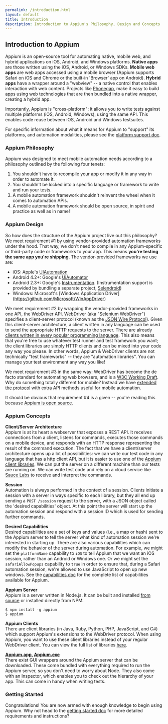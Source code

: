 ```yaml
---
permalink: /introduction.html
layout: default
title: Introduction
description: Introduction to Appium's Philosophy, Design and Concepts
---
```


## Introduction to Appium

Appium is an open-source tool for automating native,
mobile web, and hybrid applications on iOS, Android, and Windows platforms.
**Native apps** are those written using the iOS, Android, or Windows SDKs. **Mobile web apps** are web apps accessed using a mobile browser (Appium supports
Safari on iOS and Chrome or the built-in 'Browser' app on Android). **Hybrid apps** have a
wrapper around a "webview" -- a native control that enables interaction with
web content. Projects like [Phonegap](http://phonegap.com/),
make it easy to build apps using web technologies that are then bundled into
a native wrapper, creating a hybrid app.

Importantly, Appium is "cross-platform": it allows you to write tests against
multiple platforms (iOS, Android, Windows), using the same API. This enables code reuse between iOS, Android and Windows testsuites.

For specific information about what it means for Appium to "support" its
platforms, and automation modalities, please see the  [platform support doc](/slate/en/master/#platform-support.md).

### Appium Philosophy

Appium was designed to meet mobile automation needs according to a philosophy outlined by the following four tenets:

1. You shouldn't have to recompile your app or modify it in any way in order to automate it.
2. You shouldn't be locked into a specific language or framework to write and run your tests.
3. A mobile automation framework shouldn't reinvent the wheel when it comes to automation APIs.
4. A mobile automation framework should be open source, in spirit and practice as well as in name!

### Appium Design

So how does the structure of the Appium project live out this philosophy? We
meet requirement #1 by using vendor-provided automation frameworks under the
hood. That way, we don't need to compile in any Appium-specific or
third-party code or frameworks to your app. This means **you're testing the same app you're shipping**. The vendor-provided frameworks we use are:

* iOS: Apple's [UIAutomation](https://developer.apple.com/library/ios/documentation/DeveloperTools/Reference/UIAutomationRef/)
* Android 4.2+: Google's [UiAutomator](http://developer.android.com/tools/help/uiautomator/index.html)
* Android 2.3+: Google's [Instrumentation](http://developer.android.com/reference/android/app/Instrumentation.html). (Instrumentation support is provided by bundling a separate project, [Selendroid](http://selendroid.io))
* Windows: Microsoft's [Windows Application Driver] (https://github.com/Microsoft/WinAppDriver)

We meet requirement #2 by wrapping the vendor-provided frameworks in one API,
the [WebDriver](http://docs.seleniumhq.org/projects/webdriver/) API.
WebDriver (aka "Selenium WebDriver") specifies a client-server protocol
(known as the [JSON Wire Protocol](https://w3c.github.io/webdriver/webdriver-spec.html)).
Given this client-server architecture, a client written in any language can
be used to send the appropriate HTTP requests to the server. There are
already [clients written in every popular programming language](http://appium.io/downloads). This also
means that you're free to use whatever test runner and test framework you
want; the client libraries are simply HTTP clients and can be mixed into your
code any way you please. In other words, Appium & WebDriver clients are not
technically "test frameworks" -- they are "automation libraries". You can
manage your test environment any way you like!

We meet requirement #3 in the same way: WebDriver has become the de facto
standard for automating web browsers, and is a [W3C Working Draft](https://dvcs.w3.org/hg/webdriver/raw-file/tip/webdriver-spec.html).
Why do something totally different for mobile? Instead we have  [extended the protocol](/slate/en/master/#spec-draft.md)
with extra API methods useful for mobile automation.

It should be obvious that requirement #4 is a given -- you're reading this
because [Appium is open source](https://github.com/appium/appium).

### Appium Concepts

**Client/Server Architecture**<br/>
Appium is at its heart a webserver that exposes a REST API. It receives
connections from a client, listens for commands, executes those commands on a
mobile device, and responds with an HTTP response representing the result of
the command execution. The fact that we have a client/server architecture
opens up a lot of possibilities: we can write our test code in any language
that has a http client API, but it is easier to use one of the [Appium client
libraries](http://appium.io/downloads). We can put the server on a different machine than our
tests are running on. We can write test code and rely on a cloud service
like [Sauce Labs](https://saucelabs.com/mobile) to receive and interpret the commands.

**Session**<br/>
Automation is always performed in the context of a session. Clients initiate
a session with a server in ways specific to each library,
but they all end up sending a `POST /session` request to the server,
with a JSON object called  the 'desired capabilities' object. At this point
the server will start up the automation session and respond with a session ID
which is used for sending further commands.

**Desired Capabilities**<br/>
Desired capabilities are a set of keys and values (i.e.,
a map or hash) sent to the Appium server to tell the server what kind of
automation session we're interested in starting up. There are also various
capabilities which can modify the behavior of the server during automation.
For example, we might set the `platformName` capability to `iOS` to tell
Appium that we want an iOS session, rather than an Android or Windows one. Or we might
set the `safariAllowPopups` capability to `true` in order to ensure that,
during a Safari automation session, we're allowed to use JavaScript to open
up new windows. See the  [capabilities doc](/slate/en/master/#caps.md) for the complete list of capabilities available for Appium.

**Appium Server**<br/>
Appium is a server written in Node.js. It can be built and installed  [from source](/slate/en/master/#appium-from-source.md) or installed directly from NPM:
```
$ npm install -g appium
$ appium
```

**Appium Clients**<br/>
There are client libraries (in Java, Ruby, Python, PHP, JavaScript, and C#)
which support Appium's extensions to the WebDriver protocol. When using Appium,
you want to use these client libraries instead of your regular WebDriver
client. You can view the full list of libraries  [here](/slate/en/master/#appium-clients.md).

**[Appium.app](https://github.com/appium/appium-dot-app), [Appium.exe](https://github.com/appium/appium-dot-exe)**<br/>
There exist GUI wrappers around the Appium server that can be downloaded.
These come bundled with everything required to run the Appium server,
so you don't need to worry about Node. They also come with an Inspector,
which enables you to check out the hierarchy of your app. This can come in handy when writing tests.

### Getting Started

Congratulations! You are now armed with enough knowledge to begin using Appium. Why not head to the  [getting started doc](/slate/en/master/#README.md) for more detailed requirements and instructions?
